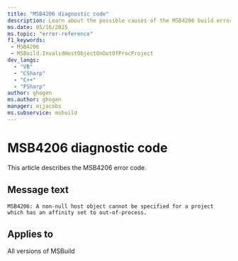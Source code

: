 ```yaml
---
title: "MSB4206 diagnostic code"
description: Learn about the possible causes of the MSB4206 build error, and get troubleshooting tips.
ms.date: 05/16/2025
ms.topic: "error-reference"
f1_keywords:
 - MSB4206
 - MSBuild.InvalidHostObjectOnOutOfProcProject
dev_langs:
  - "VB"
  - "CSharp"
  - "C++"
  - "FSharp"
author: ghogen
ms.author: ghogen
manager: mijacobs
ms.subservice: msbuild
---
```


# MSB4206 diagnostic code

<!-- :::ErrorDefinitionDescription::: -->
<!-- :::editable-content name="introDescription"::: -->
This article describes the MSB4206 error code.
<!-- :::editable-content-end::: -->

## Message text

<!-- :::editable-content name="messageText"::: -->
`MSB4206: A non-null host object cannot be specified for a project which has an affinity set to out-of-process.`
<!-- :::editable-content-end::: -->
<!-- MSB4206: A non-null host object cannot be specified for a project which has an affinity set to out-of-process. -->

<!-- :::editable-content name="postOutputDescription"::: -->
<!--
{StrBegin="MSB4206: "}
-->
<!-- :::editable-content-end::: -->
<!-- :::ErrorDefinitionDescription-end::: -->

## Applies to

All versions of MSBuild
